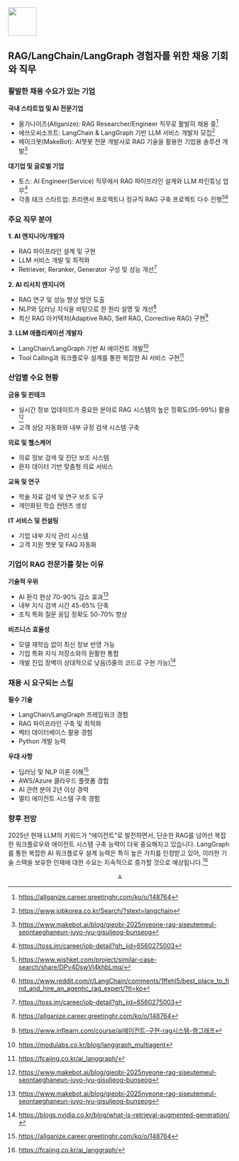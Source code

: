 <img src="https://r2cdn.perplexity.ai/pplx-full-logo-primary-dark%402x.png" style="height:64px;margin-right:32px"/>

## RAG/LangChain/LangGraph 경험자를 위한 채용 기회와 직무

### 활발한 채용 수요가 있는 기업

**국내 스타트업 및 AI 전문기업**

- 올가나이즈(Allganize): RAG Researcher/Engineer 직무로 활발히 채용 중[^1]
- 에쓰오씨소프트: LangChain \& LangGraph 기반 LLM 서비스 개발자 모집[^2]
- 메이크봇(MakeBot): AI챗봇 전문 개발사로 RAG 기술을 활용한 기업용 솔루션 개발[^3]

**대기업 및 글로벌 기업**

- 토스: AI Engineer(Service) 직무에서 RAG 파이프라인 설계와 LLM 파인튜닝 업무[^4]
- 각종 테크 스타트업: 프리랜서 프로젝트나 정규직 RAG 구축 프로젝트 다수 진행[^5][^6]


### 주요 직무 분야

**1. AI 엔지니어/개발자**

- RAG 파이프라인 설계 및 구현
- LLM 서비스 개발 및 최적화
- Retriever, Reranker, Generator 구성 및 성능 개선[^4]

**2. AI 리서치 엔지니어**

- RAG 연구 및 성능 향상 방안 도출
- NLP와 딥러닝 지식을 바탕으로 한 원리 설명 및 개선[^1]
- 최신 RAG 아키텍처(Adaptive RAG, Self RAG, Corrective RAG) 구현[^7]

**3. LLM 애플리케이션 개발자**

- LangChain/LangGraph 기반 AI 에이전트 개발[^8]
- Tool Calling과 워크플로우 설계를 통한 복잡한 AI 서비스 구현[^9]


### 산업별 수요 현황

**금융 및 핀테크**

- 실시간 정보 업데이트가 중요한 분야로 RAG 시스템의 높은 정확도(95-99%) 활용[^3]
- 고객 상담 자동화와 내부 규정 검색 시스템 구축

**의료 및 헬스케어**

- 의료 정보 검색 및 진단 보조 시스템
- 환자 데이터 기반 맞춤형 의료 서비스

**교육 및 연구**

- 학술 자료 검색 및 연구 보조 도구
- 개인화된 학습 컨텐츠 생성

**IT 서비스 및 컨설팅**

- 기업 내부 지식 관리 시스템
- 고객 지원 챗봇 및 FAQ 자동화


### 기업이 RAG 전문가를 찾는 이유

**기술적 우위**

- AI 환각 현상 70-90% 감소 효과[^3]
- 내부 지식 검색 시간 45-65% 단축
- 조직 특화 질문 응답 정확도 50-70% 향상

**비즈니스 효율성**

- 모델 재학습 없이 최신 정보 반영 가능
- 기업 특화 지식 저장소와의 원활한 통합
- 개발 진입 장벽이 상대적으로 낮음(5줄의 코드로 구현 가능)[^10]


### 채용 시 요구되는 스킬

**필수 기술**

- LangChain/LangGraph 프레임워크 경험
- RAG 파이프라인 구축 및 최적화
- 벡터 데이터베이스 활용 경험
- Python 개발 능력

**우대 사항**

- 딥러닝 및 NLP 이론 이해[^1]
- AWS/Azure 클라우드 플랫폼 경험
- AI 관련 분야 2년 이상 경력
- 멀티 에이전트 시스템 구축 경험


### 향후 전망

2025년 현재 LLM의 키워드가 "에이전트"로 발전하면서, 단순한 RAG를 넘어선 복잡한 워크플로우와 에이전트 시스템 구축 능력이 더욱 중요해지고 있습니다. LangGraph를 통한 복잡한 AI 워크플로우 설계 능력은 특히 높은 가치를 인정받고 있어, 이러한 기술 스택을 보유한 인재에 대한 수요는 지속적으로 증가할 것으로 예상됩니다.[^9]

<div style="text-align: center">⁂</div>

[^1]: https://allganize.career.greetinghr.com/ko/o/148764

[^2]: https://www.jobkorea.co.kr/Search/?stext=langchain

[^3]: https://www.makebot.ai/blog/gieobi-2025nyeone-rag-siseutemeul-seontaeghaneun-juyo-iyu-gisuljeog-bunseog

[^4]: https://toss.im/career/job-detail?gh_jid=6560275003

[^5]: https://www.wishket.com/project/similar-case-search/share/DPv4DswVl4khbLmq/

[^6]: https://www.reddit.com/r/LangChain/comments/1ffehl5/best_place_to_find_and_hire_an_agentic_rag_expert/?tl=ko

[^7]: https://www.inflearn.com/course/ai에이전트-구현-rag시스템-랭그래프

[^8]: https://modulabs.co.kr/blog/langgraph_multiagent

[^9]: https://fcaiing.co.kr/ai_langgraph/

[^10]: https://blogs.nvidia.co.kr/blog/what-is-retrieval-augmented-generation/

[^11]: https://www.reddit.com/r/LangChain/comments/1cejzmq/where_to_hire_llm_engineers_who_know_tools_like/?tl=ko

[^12]: https://aws.amazon.com/ko/blogs/tech/korean-reranker-rag/

[^13]: https://www.jiniai.biz/2023/11/03/ragretrieval-augmented-generation-파이프라인-모델링/

[^14]: https://daegu.koreaisacademy.com/2025/prompt/rag.asp

[^15]: https://x2bee.tistory.com/429

[^16]: https://chucoding.tistory.com/149

[^17]: https://www.nia.or.kr/common/board/Download.do?bcIdx=27539\&cbIdx=82618\&fileNo=1

[^18]: https://modulabs.co.kr/community/momos/284/feeds/3525

[^19]: https://fastcampus.co.kr/data_online_langgraph

[^20]: https://www.youtube.com/watch?v=4JdzuB702wI

